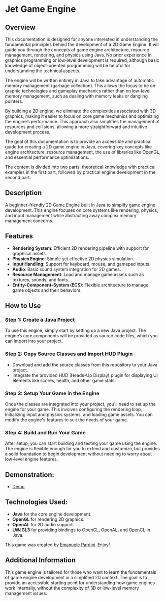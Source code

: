 # Jet Game Engine

## Overview
This documentation is designed for anyone interested in understanding the fundamental principles behind the development of a 2D Game Engine. It will guide you through the concepts of game engine architecture, resource management, rendering, and physics using Java. No prior experience in graphics programming or low-level development is required, although basic knowledge of object-oriented programming will be helpful for understanding the technical aspects.

The engine will be written entirely in Java to take advantage of automatic memory management (garbage collection). This allows the focus to be on graphic technologies and gameplay mechanics rather than on low-level memory management, such as dealing with memory leaks or dangling pointers.

By building a 2D engine, we eliminate the complexities associated with 3D graphics, making it easier to focus on core game mechanics and optimizing the engine’s performance. This approach also simplifies the management of resources and collisions, allowing a more straightforward and intuitive development process.

The goal of this documentation is to provide an accessible and practical guide for creating a 2D game engine in Java, covering key concepts like engine architecture, resource management, the use of libraries like OpenGL, and essential performance optimizations.

The content is divided into two parts: theoretical knowledge with practical examples in the first part, followed by practical engine development in the second part.

## Description
A beginner-friendly 2D Game Engine built in Java to simplify game engine development. This engine focuses on core systems like rendering, physics, and input management while abstracting away complex memory management concerns.

## Features
- **Rendering System**: Efficient 2D rendering pipeline with support for graphical assets.
- **Physics Engine**: Simple yet effective 2D physics simulation.
- **Input Handling**: Support for keyboard, mouse, and gamepad inputs.
- **Audio**: Basic sound system integration for 2D games.
- **Resource Management**: Load and manage game assets such as textures, sounds, and fonts.
- **Entity-Component-System (ECS)**: Flexible architecture to manage game objects and their behaviors.

## How to Use

### Step 1: Create a Java Project
To use this engine, simply start by setting up a new Java project. The engine’s core components will be provided as source code files, which you can import into your project.

### Step 2: Copy Source Classes and Import HUD Plugin
- Download and add the source classes from this repository to your Java project.
- Integrate the provided HUD (Heads-Up Display) plugin for displaying UI elements like scores, health, and other game stats.

### Step 3: Setup Your Game in the Engine
Once the classes are integrated into your project, you'll need to set up the engine for your game. This involves configuring the rendering loop, initializing input and physics systems, and loading game assets. You can modify the engine's features to suit the needs of your game.

### Step 4: Build and Run Your Game
After setup, you can start building and testing your game using the engine. The engine is flexible enough for you to extend and customize, but provides a solid foundation to begin development without needing to worry about low-level engine features.

## Demonstration:
- [Demo](https://www.youtube.com/watch?v=gK3r-UttiK8)

## Technologies Used:
- **Java** for the core engine development.
- **OpenGL** for rendering 2D graphics.
- **OpenAL** for 2D audio support.
- **LWJGL3** for providing bindings to OpenGL, OpenAL, and OpenCL in Java.

This game was created by [Emanuele Pardini](http://emanuelepardini.altervista.org/). Enjoy!

## Additional Information
This game engine is tailored for those who want to learn the fundamentals of game engine development in a simplified 2D context. The goal is to provide an accessible starting point for understanding how game engines work internally, without the complexity of 3D or low-level memory management issues.
